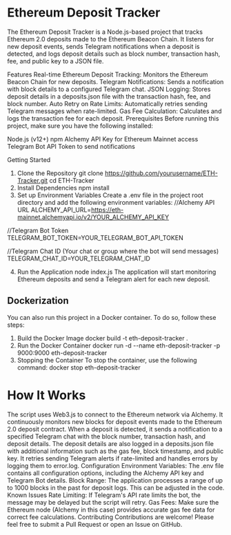 # Ethereum Deposit Tracker
The Ethereum Deposit Tracker is a Node.js-based project that tracks Ethereum 2.0 deposits made to the Ethereum Beacon Chain. It listens for new deposit events, sends Telegram notifications when a deposit is detected, and logs deposit details such as block number, transaction hash, fee, and public key to a JSON file.

Features
Real-time Ethereum Deposit Tracking: Monitors the Ethereum Beacon Chain for new deposits.
Telegram Notifications: Sends a notification with block details to a configured Telegram chat.
JSON Logging: Stores deposit details in a deposits.json file with the transaction hash, fee, and block number.
Auto Retry on Rate Limits: Automatically retries sending Telegram messages when rate-limited.
Gas Fee Calculation: Calculates and logs the transaction fee for each deposit.
Prerequisites
Before running this project, make sure you have the following installed:

Node.js (v12+)
npm
Alchemy API Key for Ethereum Mainnet access
Telegram Bot API Token to send notifications

Getting Started
1. Clone the Repository
   git clone https://github.com/yourusername/ETH-Tracker.git
   cd ETH-Tracker
2. Install Dependencies
npm install
3. Set up Environment Variables
Create a .env file in the project root directory and add the following environment variables:
//Alchemy API URL
ALCHEMY_API_URL=https://eth-mainnet.alchemyapi.io/v2/YOUR_ALCHEMY_API_KEY

//Telegram Bot Token
TELEGRAM_BOT_TOKEN=YOUR_TELEGRAM_BOT_API_TOKEN

//Telegram Chat ID (Your chat or group where the bot will send messages)
TELEGRAM_CHAT_ID=YOUR_TELEGRAM_CHAT_ID

4. Run the Application
   node index.js
The application will start monitoring Ethereum deposits and send a Telegram alert for each new deposit.

## Dockerization
You can also run this project in a Docker container. To do so, follow these steps:

1. Build the Docker Image
docker build -t eth-deposit-tracker .
2. Run the Docker Container
   docker run -d --name eth-deposit-tracker -p 9000:9000 eth-deposit-tracker
3. Stopping the Container
To stop the container, use the following command:
docker stop eth-deposit-tracker

# How It Works
The script uses Web3.js to connect to the Ethereum network via Alchemy.
It continuously monitors new blocks for deposit events made to the Ethereum 2.0 deposit contract.
When a deposit is detected, it sends a notification to a specified Telegram chat with the block number, transaction hash, and deposit details.
The deposit details are also logged in a deposits.json file with additional information such as the gas fee, block timestamp, and public key.
It retries sending Telegram alerts if rate-limited and handles errors by logging them to error.log.
Configuration
Environment Variables: The .env file contains all configuration options, including the Alchemy API key and Telegram Bot details.
Block Range: The application processes a range of up to 1000 blocks in the past for deposit logs. This can be adjusted in the code.
Known Issues
Rate Limiting: If Telegram's API rate limits the bot, the message may be delayed but the script will retry.
Gas Fees: Make sure the Ethereum node (Alchemy in this case) provides accurate gas fee data for correct fee calculations.
Contributing
Contributions are welcome! Please feel free to submit a Pull Request or open an Issue on GitHub.
